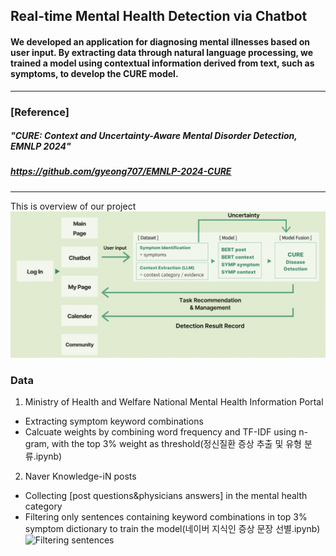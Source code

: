 ## Real-time Mental Health Detection via Chatbot
#### We developed an application for diagnosing mental illnesses based on user input. By extracting data through natural language processing, we trained a model using contextual information derived from text, such as symptoms, to develop the CURE model.
---
### [Reference] 
##### __"CURE: Context and Uncertainty-Aware Mental Disorder Detection, EMNLP 2024"__
##### https://github.com/gyeong707/EMNLP-2024-CURE
---
This is overview of our project
![This is flow of our project](https://github.com/mingu0215/24-2-Capstone-Design-Project/blob/main/Workflow.png)

### Data
1. Ministry of Health and Welfare National Mental Health Information Portal
  - Extracting symptom keyword combinations
  - Calcuate weights by combining word frequency and TF-IDF using n-gram, with the top 3% weight as threshold(정신질환 증상 추출 및 유형 분류.ipynb)

2. Naver Knowledge-iN posts
  - Collecting [post questions&physicians answers] in the mental health category
  - Filtering only sentences containing keyword combinations in top 3% symptom dictionary to train the model(네이버 지식인 증상 문장 선별.ipynb)
![Filtering sentences](https://github.com/mingu0215/24-2-Capstone-Design-Project/issues/3#issue-2765468504)




